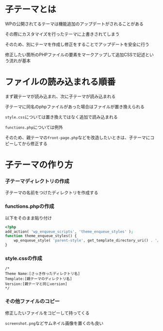 # 子テーマとは

WPの公開されてるテーマは機能追加のアップデートがされることがある

その際にカスタマイズを行ったテーマに上書きされてしまう

そのため、別にテーマを作成し修正をすることでアップデートを安全に行う

修正したい箇所のPHPファイルの要素をマークアップして追加CSSで記述という流れが基本

# ファイルの読み込まれる順番

まず親テーマが読み込まれ、次に子テーマが読み込まれる

子テーマに同名のphpファイルがあった場合はファイルが置き換えられる

`style.css`については置き換えではなく追加で読み込まれる

`functions.php`については例外

そのため、親テーマの`front-page.php`などを改造したいときは、子テーマにコピーしてから修正する

# 子テーマの作り方

### 子テーマディレクトリの作成

子テーマの名前をつけたディレクトリを作成する

### functions.phpの作成

以下をそのまま貼り付け

```php
<?php
add_action( 'wp_enqueue_scripts', 'theme_enqueue_styles' );
function theme_enqueue_styles() {
    wp_enqueue_style( 'parent-style', get_template_directory_uri() . '/style.css' );
}
```

### style.cssの作成

```
/*
Theme Name:[さっき作ったディレクトリ名]
Template:[親テーマのディレクトリ名]
Version:[親テーマと同じversion]
*/
```

### その他ファイルのコピー

修正したいファイルをコピーして持ってくる

`screenshot.png`などサムネイル画像を置くのも良い
